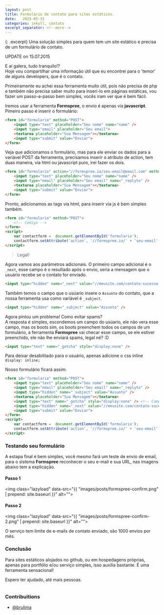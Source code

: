 ```yaml
---
layout: post
title: Formulário de contato para sites estáticos.
date:   2015-05-31
categories: jekyll, contato
excerpt_separator: <!--more-->
---
```


{: .excerpt}
Uma solução simples para quem tem um site estático e precisa de um formulário de contato.

<!--more-->

<span class="alert alert-warning">UPDATE on 15.07.2015</span>

E aí galera, tudo tranquilo!? <br>Hoje vou compartilhar uma informação útil que eu encontrei para o 'temor' de alguns developers, que é o contato.

Primeiramente eu achei essa ferramenta muito útil, pois não precisa de php e também não precisa saber muito para inseri-lo em páginas estáticas, vou fazer um passo-a-passo bem simples, vocês iram ver que é bem fácil.

Iremos usar a ferramenta **Formspree**, o envio é apenas via **javascript**.<br>Pimeiro passo é inserir o formulário:

~~~html
<form id="formulario" method="POST">
    <input type="text" placeholder="Seu nome" name="name" />
    <input type="email" placeholder="Seu email">
    <textarea placeholder="Sua Mensagem"></textarea>
    <input type="submit" value="Enviar">
</form>
~~~

Veja que adicionamos o formulário, mas para ele enviar os dados para a variável POST da ferramenta, precisamos inserir o atributo de action, tem duas maneira, via html ou javascript puro, irei fazer os dois.

~~~html
<form id="formulario" action="//formspree.io/seu-email@email.com" method="POST">
    <input type="text" placeholder="Seu nome" name="name" />
    <input type="email" placeholder="Seu email" name="_replyto" />
    <textarea placeholder="Sua Mensagem"></textarea>
    <input type="submit" value="Enviar">
</form>
~~~

Pronto, adicionamos as tags via html, para inserir via js é bem simples também.

~~~html
<form id="formulario" method="POST">
    <!-- Código -->
</form>
<script>
    var contactform =  document.getElementById('formulario');
    contactform.setAttribute('action', '//formspree.io/' + 'seu-email' + '@' + 'email' + '.' + 'com');
</script>
~~~

> Legal!

Agora vamos aos parâmetros adicionais. O primeiro campo adicional é o ``_next``, esse campo é o resultado após o envio, seria a mensagem que o usuário recebe se o contato for enviado.

~~~html
<input type="hidden" name="_next" value="//meusite.com/contato-sucesso.html" />
~~~

Também temos o campo que o usúario insere o ``Assunto`` do contato, que a nossa ferramenta usa como variável é ``_subject``.

~~~html
<input type="hidden" name="_subject" value="Assunto" />
~~~

Agora pintou um problema! Como evitar spams?<br>
A resposta é simples, escondemos um campo do usúario, ele não vera esse campo, mas os boots sim, os boots preenchem todos os campos de um formulário, a ferramenta **Formspree** vai checar esse campo, se ele estiver preenchido, ele não lhe enviará spams, legal né? :D

~~~html
<input type="text" name="_gotcha" style="display:none" />
~~~

Para deixar desabilitado para o usuário, apenas adicione o css inline ``display: inline;``

Nosso formulário ficará assim:

~~~html
<form id="formulario" method="POST">
	<input type="text" placeholder="Seu nome" name="name" />
	<input type="email" placeholder="Seu email" name="_replyto" />
	<input type="hidden" name="_subject" value="Assunto" />
	<textarea placeholder="Sua Mensagem"></textarea>
	<input type="text" name="_gotcha" style="display:none" /> <!-- Campo anti-spam -->
	<input type="hidden" name="_next" value="//meusite.com/contato-sucesso.html" /> <!-- Mensagem de sucesso -->
	<input type="submit" value="Enviar">
</form>
<script>
    var contactform =  document.getElementById('formulario');
    contactform.setAttribute('action', '//formspree.io/' + 'seu-email' + '@' + 'email' + '.' + 'com');
</script>
~~~

### Testando seu formulário

A estapa final é bem simples, você mesmo fará um teste de envio de email, para o sistema **Formspree** reconhecer o seu e-mail e sua URL, nas imagens abaixo tem a explicação.

#### Passo 1

<img class="lazyload" data-src="{{ "images/posts/formspree-confirm.png" | prepend: site.baseurl }}" alt="">

#### Passo 2

<img class="lazyload" data-src="{{ "images/posts/formspree-confirm-2.png" | prepend: site.baseurl }}" alt="">

O serviço tem limite de e-mails de contato enviado, são 1000 envios por mês.

### Conclusão
Para sites estáticos alojados no github, ou em hospedagens próprias, apenas para portfólio e/ou serviço simples, isso auxilia bastante. É uma ferramenta sensacional!

Espero ter ajudado, até mais pessoas.


<img class="lazyload" data-src="http://i.imgur.com/FzhaHex.gif">

### Contribuitions
- [@brulima](https://github.com/brulima)
